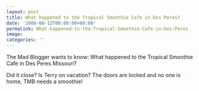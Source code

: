 ```yaml
---
layout: post
title: What happened to the Tropical Smoothie Cafe in Des Peres?
date: '2008-08-12T00:00:00+00:00'
permalink: What-happened-to-the-Tropical-Smoothie-Cafe-in-Des-Peres
image: 
categories: ''
---
```

The Mad Blogger wants to know: What happened to the Tropical Smoothie Cafe in Des Peres Missouri?

Did it close? Is Terry on vacation? The doors are locked and no one is home, TMB needs a smoothie!
